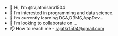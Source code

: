 - 👋 Hi, I’m @rajatmishra1504
- 👀 I’m interested in programming and data science.
- 🌱 I’m currently learning DSA,DBMS,AppDev...
- 💞️ I’m looking to collaborate on ...
- 📫 How to reach me - rajatkr1504@gmail.com

<!---
rajatmishra1504/rajatmishra1504 is a ✨ special ✨ repository because its `README.md` (this file) appears on your GitHub profile.
You can click the Preview link to take a look at your changes.
--->
